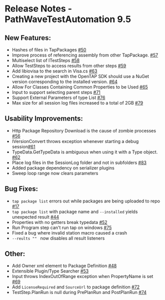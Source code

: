 Release Notes - PathWaveTestAutomation 9.5
=============

New Features:
-------

- Hashes of files in TapPackages [#50](https://gitlab.com/OpenTAP/opentap/issues/50)
- Improve process of referencing assembly from other TapPackage. [#57](https://gitlab.com/OpenTAP/opentap/issues/57)
- Multiselect list of ITestSteps [#58](https://gitlab.com/OpenTAP/opentap/issues/58)
- Allow TestSteps to access results from other steps [#59](https://gitlab.com/OpenTAP/opentap/issues/59)
- Add libiovisa to the search in Visa.cs [#63](https://gitlab.com/OpenTAP/opentap/issues/63)
- Creating a new project with the OpenTAP SDK should use a NuGet version corresponding to the installed version. [#64](https://gitlab.com/OpenTAP/opentap/issues/64)
- Allow For Classes Containing Common Properties to be Used [#65](https://gitlab.com/OpenTAP/opentap/issues/65)
- Input to support selecting parent steps [#71](https://gitlab.com/OpenTAP/opentap/issues/71)
- Support External Parameters of type List<string> [#76](https://gitlab.com/OpenTAP/opentap/issues/76)
- Max size for all session log files increased to a total of 2GB [#79](https://gitlab.com/OpenTAP/opentap/issues/79)

Usability Improvements: 
-------

- Http Package Repository Download is the cause of zombie processes [#56](https://gitlab.com/OpenTAP/opentap/issues/56)
- IVersionConvert throws exception whenever starting a debug session[#61](https://gitlab.com/OpenTAP/opentap/issues/61)
- TypeData.GetTypeData is ambiguous when using it with a Type object. [#62](https://gitlab.com/OpenTAP/opentap/issues/62)
- Place log files in the SessionLog folder and not in subfolders [#83](https://gitlab.com/OpenTAP/opentap/issues/83)
- Added package dependency on serializer plugins
- Sweep loop range now clears parameters

Bug Fixes: 
-------

- `tap package list` errors out while packages are being uploaded to repo [#17](https://gitlab.com/OpenTAP/opentap/issues/17)
- `tap package list` with package name and `--installed` yields unexpected result [#44](https://gitlab.com/OpenTAP/opentap/issues/44)
- Properties with no getters break typedata [#52](https://gitlab.com/OpenTAP/opentap/issues/52)
- Run Program step can't run tap on windows [#75](https://gitlab.com/OpenTAP/opentap/issues/75)
- Fixed a bug where invalid station macro caused a crash
- `--reults "" ` now disables all result listeners

Other: 
-------

- Add Owner xml element to Package Definition [#48](https://gitlab.com/OpenTAP/opentap/issues/48)
- Extensible Plugin/Type Searcher [#53](https://gitlab.com/OpenTAP/opentap/issues/53)
- Input throws IndexOutOfRange exception when PropertyName is set [#69](https://gitlab.com/OpenTAP/opentap/issues/69)
- Add `LicenseRequired` and `SourceUrl` to package definition [#72](https://gitlab.com/OpenTAP/opentap/issues/72)
- TestStep.PlanRun is null during PrePlanRun and PostPlanRun [#74](https://gitlab.com/OpenTAP/opentap/issues/74)
